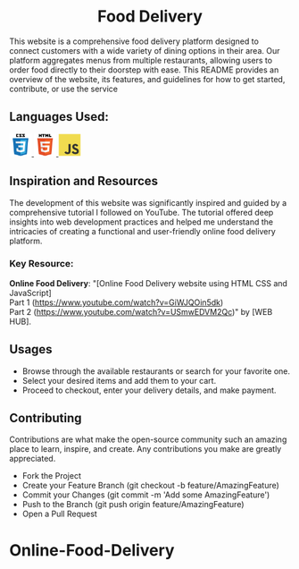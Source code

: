 <h1 align="center">Food Delivery</h1>
 This website is a comprehensive food delivery platform designed to connect customers with a wide variety of dining options in their area. Our platform aggregates menus from multiple restaurants, allowing users to order food directly to their doorstep with ease. This README provides an overview of the website, its features, and guidelines for how to get started, contribute, or use the service

## Languages Used:

<p align="left"> <a href="https://www.w3schools.com/css/" target="_blank" rel="noreferrer"> <img src="https://raw.githubusercontent.com/devicons/devicon/master/icons/css3/css3-original-wordmark.svg" alt="css3" width="40" height="40"/> </a> <a href="https://www.w3.org/html/" target="_blank" rel="noreferrer"> <img src="https://raw.githubusercontent.com/devicons/devicon/master/icons/html5/html5-original-wordmark.svg" alt="html5" width="40" height="40"/> </a> <a href="https://developer.mozilla.org/en-US/docs/Web/JavaScript" target="_blank" rel="noreferrer"> <img src="https://raw.githubusercontent.com/devicons/devicon/master/icons/javascript/javascript-original.svg" alt="javascript" width="40" height="40"/> </a> </p>

## Inspiration and Resources

The development of this website was significantly inspired and guided by a comprehensive tutorial I followed on YouTube. The tutorial offered deep insights into web development practices and helped me understand the intricacies of creating a functional and user-friendly online food delivery platform.

### Key Resource:
**Online Food Delivery**: "[Online Food Delivery website using HTML CSS and JavaScript]<br>
Part 1 (https://www.youtube.com/watch?v=GiWJQOin5dk)<br>
Part 2 (https://www.youtube.com/watch?v=USmwEDVM2Qc)" by [WEB HUB].

## Usages

 - Browse through the available restaurants or search for your favorite one.
 - Select your desired items and add them to your cart.
 - Proceed to checkout, enter your delivery details, and make payment.

## Contributing

Contributions are what make the open-source community such an amazing place to learn, inspire, and create. Any contributions you make are greatly appreciated.

 - Fork the Project
 - Create your Feature Branch (git checkout -b feature/AmazingFeature)
 - Commit your Changes (git commit -m 'Add some AmazingFeature')
 - Push to the Branch (git push origin feature/AmazingFeature)
 - Open a Pull Request
# Online-Food-Delivery
